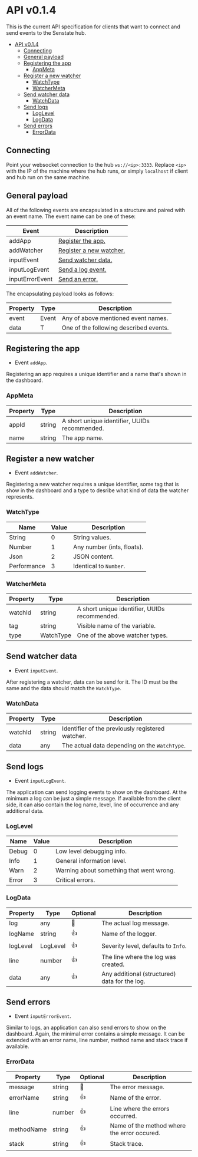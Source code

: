 # API v0.1.4

This is the current API specification for clients that want to connect and send events to the
Senstate hub.

- [API v0.1.4](#api-v014)
  - [Connecting](#connecting)
  - [General payload](#general-payload)
  - [Registering the app](#registering-the-app)
    - [AppMeta](#appmeta)
  - [Register a new watcher](#register-a-new-watcher)
    - [WatchType](#watchtype)
    - [WatcherMeta](#watchermeta)
  - [Send watcher data](#send-watcher-data)
    - [WatchData](#watchdata)
  - [Send logs](#send-logs)
    - [LogLevel](#loglevel)
    - [LogData](#logdata)
  - [Send errors](#send-errors)
    - [ErrorData](#errordata)

## Connecting

Point your websocket connection to the hub `ws://<ip>:3333`. Replace `<ip>` with the IP of the
machine where the hub runs, or simply `localhost` if client and hub run on the same machine.

## General payload

All of the following events are encapsulated in a structure and paired with an event name.
The event name can be one of these:

| Event           | Description                                        |
| --------------- | -------------------------------------------------- |
| addApp          | [Register the app.](#registering-the-app)          |
| addWatcher      | [Register a new watcher.](#register-a-new-watcher) |
| inputEvent      | [Send watcher data.](#send-watcher-data)           |
| inputLogEvent   | [Send a log event.](#send-logs)                    |
| inputErrorEvent | [Send an error.](#send-errors)                     |

The encapsulating payload looks as follows:

| Property | Type  | Description                            |
| -------- | ----- | -------------------------------------- |
| event    | Event | Any of above mentioned event names.    |
| data     | T     | One of the following described events. |

## Registering the app

- Event `addApp`.

Registering an app requires a unique identifier and a name that's shown in the dashboard.

### AppMeta

| Property | Type   | Description                                   |
| -------- | ------ | --------------------------------------------- |
| appId    | string | A short unique identifier, UUIDs recommended. |
| name     | string | The app name.                                 |

## Register a new watcher

- Event `addWatcher`.

Registering a new watcher requires a unique identifier, some tag that is show in the dashboard and a
type to desribe what kind of data the watcher represents.

### WatchType

| Name        | Value | Description                |
| ----------- | ----- | -------------------------- |
| String      | 0     | String values.             |
| Number      | 1     | Any number (ints, floats). |
| Json        | 2     | JSON content.              |
| Performance | 3     | Identical to `Number`.     |

### WatcherMeta

| Property | Type      | Description                                   |
| -------- | --------- | --------------------------------------------- |
| watchId  | string    | A short unique identifier, UUIDs recommended. |
| tag      | string    | Visible name of the variable.                 |
| type     | WatchType | One of the above watcher types.               |

## Send watcher data

- Event `inputEvent`.

After registering a watcher, data can be send for it. The ID must be the same and the data should
match the `WatchType`.

### WatchData

| Property | Type   | Description                                      |
| -------- | ------ | ------------------------------------------------ |
| watchId  | string | Identifier of the previously registered watcher. |
| data     | any    | The actual data depending on the `WatchType`.    |

## Send logs

- Event `inputLogEvent`.

The application can send logging events to show on the dashboard. At the minimum a log can be just a
simple message. If available from the client side, it can also contain the log name, level, line of
occurrence and any additional data.

### LogLevel

| Name  | Value | Description                              |
| ----- | ----- | ---------------------------------------- |
| Debug | 0     | Low level debugging info.                |
| Info  | 1     | General information level.               |
| Warn  | 2     | Warning about something that went wrong. |
| Error | 3     | Critical errors.                         |

### LogData

| Property | Type     | Optional | Description                                   |
| -------- | -------- | -------- | --------------------------------------------- |
| log      | any      | 🚫       | The actual log message.                       |
| logName  | string   | 👍       | Name of the logger.                           |
| logLevel | LogLevel | 👍       | Severity level, defaults to `Info`.           |
| line     | number   | 👍       | The line where the log was created.           |
| data     | any      | 👍       | Any additional (structured) data for the log. |

## Send errors

- Event `inputErrorEvent`.

Similar to logs, an application can also send errors to show on the dashboard. Again, the minimal
error contains a simple message. It can be extended with an error name, line number, method name and
stack trace if available.

### ErrorData

| Property   | Type   | Optional | Description                                 |
| ---------- | ------ | -------- | ------------------------------------------- |
| message    | string | 🚫       | The error message.                          |
| errorName  | string | 👍       | Name of the error.                          |
| line       | number | 👍       | Line where the errors occurred.             |
| methodName | string | 👍       | Name of the method where the error occured. |
| stack      | string | 👍       | Stack trace.                                |
